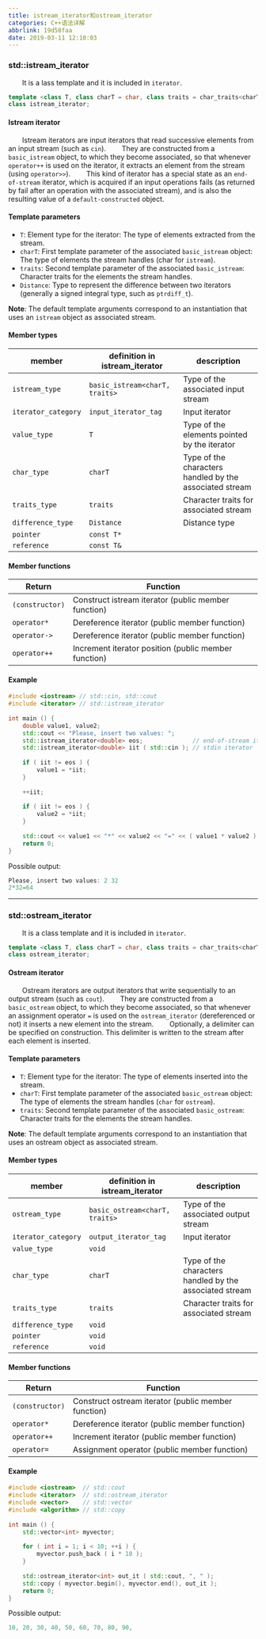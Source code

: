 ```yaml
---
title: istream_iterator和ostream_iterator
categories: C++语法详解
abbrlink: 19d58faa
date: 2019-03-11 12:10:03
---
```

### std::istream_iterator

&emsp;&emsp;It is a lass template and it is included in `iterator`.

``` cpp
template <class T, class charT = char, class traits = char_traits<charT>, class Distance = ptrdiff_t>
class istream_iterator;
```

#### Istream iterator

&emsp;&emsp;Istream iterators are input iterators that read successive elements from an input stream (such as `cin`).
&emsp;&emsp;They are constructed from a `basic_istream` object, to which they become associated, so that whenever `operator++` is used on the iterator, it extracts an element from the stream (using `operator>>`).
&emsp;&emsp;This kind of iterator has a special state as an `end-of-stream` iterator, which is acquired if an input operations fails (as returned by fail after an operation with the associated stream), and is also the resulting value of a `default-constructed` object.

#### Template parameters

- `T`: Element type for the iterator: The type of elements extracted from the stream.
- `charT`: First template parameter of the associated `basic_istream` object: The type of elements the stream handles (char for `istream`).
- `traits`: Second template parameter of the associated `basic_istream`: Character traits for the elements the stream handles.
- `Distance`: Type to represent the difference between two iterators (generally a signed integral type, such as `ptrdiff_t`).

**Note**: The default template arguments correspond to an instantiation that uses an `istream` object as associated stream.

#### Member types

member              | definition in istream_iterator | description
--------------------|--------------------------------|--------------
`istream_type`      | `basic_istream<charT, traits>` | Type of the associated input stream
`iterator_category` | `input_iterator_tag`           | Input iterator
`value_type`        | `T`                            | Type of the elements pointed by the iterator
`char_type`         | `charT`                        | Type of the characters handled by the associated stream
`traits_type`       | `traits`                       | Character traits for associated stream
`difference_type`   | `Distance`                     | Distance type
`pointer`           | `const T*`                     |
`reference`         | `const T&`                     |

#### Member functions

Return          | Function
----------------|---------
`(constructor)` | Construct istream iterator (public member function)
`operator*`     | Dereference iterator (public member function)
`operator->`    | Dereference iterator (public member function)
`operator++`    | Increment iterator position (public member function)

#### Example

``` cpp
#include <iostream> // std::cin, std::cout
#include <iterator> // std::istream_iterator
​
int main () {
    double value1, value2;
    std::cout << "Please, insert two values: ";
    std::istream_iterator<double> eos;              // end-of-stream iterator
    std::istream_iterator<double> iit ( std::cin ); // stdin iterator
​
    if ( iit != eos ) {
        value1 = *iit;
    }
​
    ++iit;
​
    if ( iit != eos ) {
        value2 = *iit;
    }
​
    std::cout << value1 << "*" << value2 << "=" << ( value1 * value2 ) << '\n';
    return 0;
}
```

Possible output:

``` cpp
Please, insert two values: 2 32
2*32=64
```

---

### std::ostream_iterator

&emsp;&emsp;It is a class template and it is included in `iterator`.

``` cpp
template <class T, class charT = char, class traits = char_traits<charT> >
class ostream_iterator;
```

#### Ostream iterator

&emsp;&emsp;Ostream iterators are output iterators that write sequentially to an output stream (such as `cout`).
&emsp;&emsp;They are constructed from a `basic_ostream` object, to which they become associated, so that whenever an assignment operator `=` is used on the `ostream_iterator` (dereferenced or not) it inserts a new element into the stream.
&emsp;&emsp;Optionally, a delimiter can be specified on construction. This delimiter is written to the stream after each element is inserted.

#### Template parameters

- `T`: Element type for the iterator: The type of elements inserted into the stream.
- `charT`: First template parameter of the associated `basic_ostream` object: The type of elements the stream handles (`char` for `ostream`).
- `traits`: Second template parameter of the associated `basic_ostream`: Character traits for the elements the stream handles.

**Note**: The default template arguments correspond to an instantiation that uses an ostream object as associated stream.

#### Member types

member              | definition in istream_iterator | description
--------------------|--------------------------------|--------------
`ostream_type`      | `basic_ostream<charT, traits>` | Type of the associated output stream
`iterator_category` | `output_iterator_tag`          | Input iterator
`value_type`        | `void`                         |
`char_type`         | `charT`                        | Type of the characters handled by the associated stream
`traits_type`       | `traits`                       | Character traits for associated stream
`difference_type`   | `void`                         |
`pointer`           | `void`                         |
`reference`         | `void`                         |

#### Member functions

Return          | Function
----------------|---------
`(constructor)` | Construct ostream iterator (public member function)
`operator*`     | Dereference iterator (public member function)
`operator++`    | Increment iterator (public member function)
`operator=`     | Assignment operator (public member function)

#### Example

``` cpp
#include <iostream>  // std::cout
#include <iterator>  // std::ostream_iterator
#include <vector>    // std::vector
#include <algorithm> // std::copy
​
int main () {
    std::vector<int> myvector;
​
    for ( int i = 1; i < 10; ++i ) {
        myvector.push_back ( i * 10 );
    }
​
    std::ostream_iterator<int> out_it ( std::cout, ", " );
    std::copy ( myvector.begin(), myvector.end(), out_it );
    return 0;
}
```

Possible output:

``` cpp
10, 20, 30, 40, 50, 60, 70, 80, 90,
```